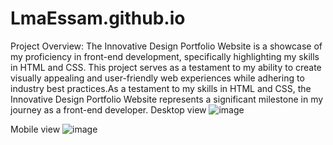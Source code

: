 # LmaEssam.github.io
Project Overview:
The Innovative Design Portfolio Website is a showcase of my proficiency in front-end development, specifically highlighting my skills in HTML and CSS. This project serves as a testament to my ability to create visually appealing and user-friendly web experiences while adhering to industry best practices.As a testament to my skills in HTML and CSS, the Innovative Design Portfolio Website represents a significant milestone in my journey as a front-end developer.
Desktop view
![image](https://github.com/LmaEssam/LmaEssam.github.io/assets/165649600/8d056e54-1ecf-415b-bcee-cac08dd766e1) 

Mobile view
![image](https://github.com/LmaEssam/LmaEssam.github.io/assets/165649600/165dc433-bdd0-410d-9ee2-be24456cd776)


